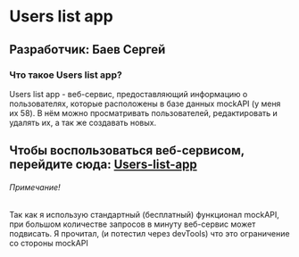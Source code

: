 # Users list app
## Разработчик: Баев Сергей

### Что такое Users list app? 
Users list app - веб-сервис, предоставляющий информацию о пользователях, которые расположены в базе данных mockAPI (у меня их 58). В нём можно просматривать пользователей, редактировать и удалять их, а так же создавать новых.

## Чтобы воспользоваться веб-сервисом, перейдите сюда: [Users-list-app](https://users-list-app-rbbm.onrender.com)

###### Примечание!
Так как я использую стандартный (бесплатный) функционал mockAPI, при большом количестве запросов в минуту веб-сервис может подвисать. Я прочитал, (и потестил через devTools) что это ограничение со стороны mockAPI
